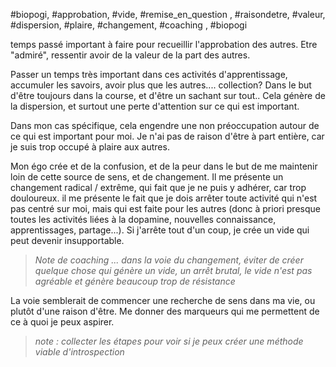 #biopogi, #approbation, #vide, #remise_en_question , #raisondetre, #valeur, #dispersion, #plaire, #changement, #coaching , #biopogi 

temps passé important à faire pour recueillir l'approbation des autres. 
Etre "admiré", ressentir avoir de la valeur de la part des autres.

Passer un temps très important dans ces activités d'apprentissage, accumuler les savoirs, avoir plus que les autres.... collection? Dans le but d'être toujours dans la course, et d'être un sachant sur tout..
Cela génère de la dispersion, et surtout une perte d'attention sur ce qui est important.

Dans mon cas spécifique, cela engendre une non préoccupation autour de ce qui est important pour moi. Je n'ai pas de raison d'être à part entière, car je suis trop occupé à plaire aux autres.

Mon égo crée et de la confusion, et de la peur dans le but de me maintenir loin de cette source de sens, et de changement.
Il me présente un changement radical / extrême, qui fait que je ne puis y adhérer, car trop douloureux.
il me présente le fait que je dois arrêter toute activité qui n'est pas centré sur moi, mais qui est faite pour les autres (donc à priori presque toutes les activités liées à la dopamine, nouvelles connaissance, apprentissages, partage...). Si j'arrête tout d'un coup, je crée un vide qui peut devenir insupportable. 

> *Note de coaching ... dans la voie du changement, éviter de créer quelque chose qui génère un vide, un arrêt brutal, le vide n'est pas agréable et génère beaucoup trop de résistance*

La voie semblerait de commencer une recherche de sens dans ma vie, ou plutôt d'une raison d'être. Me donner des marqueurs qui me permettent de ce à quoi je peux aspirer.

> *note : collecter les étapes pour voir si je peux créer une méthode viable d'introspection*

